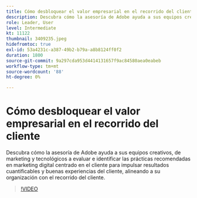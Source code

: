 ```yaml
---
title: Cómo desbloquear el valor empresarial en el recorrido del cliente
description: Descubra cómo la asesoría de Adobe ayuda a sus equipos creativos, de marketing y tecnológicos a evaluar e identificar las prácticas recomendadas en marketing digital centrado en el cliente para impulsar resultados cuantificables y buenas experiencias del cliente, alineando a su organización con el recorrido del cliente.
role: Leader, User
level: Intermediate
kt: 11122
thumbnail: 3409235.jpeg
hidefromtoc: true
exl-id: 53a4231c-a387-49b2-b79a-a8b8124ff0f2
duration: 1800
source-git-commit: 9a297cda953d4414131657f9ac84580aea0eabeb
workflow-type: tm+mt
source-wordcount: '88'
ht-degree: 0%

---
```


# Cómo desbloquear el valor empresarial en el recorrido del cliente

Descubra cómo la asesoría de Adobe ayuda a sus equipos creativos, de marketing y tecnológicos a evaluar e identificar las prácticas recomendadas en marketing digital centrado en el cliente para impulsar resultados cuantificables y buenas experiencias del cliente, alineando a su organización con el recorrido del cliente.

>[!VIDEO](https://video.tv.adobe.com/v/3409235/?quality=12&learn=on)
